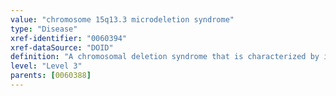 ```yaml
---
value: "chromosome 15q13.3 microdeletion syndrome"
type: "Disease"
xref-identifier: "0060394"
xref-dataSource: "DOID"
definition: "A chromosomal deletion syndrome that is characterized by intellectual dsability, developmental delay, autism spectrum disorder and seizure, has_material_basis_in autosomal dominant inheritance of partial deletion of the long arm of chromosome 15."
level: "Level 3"
parents: [0060388]
---
```

